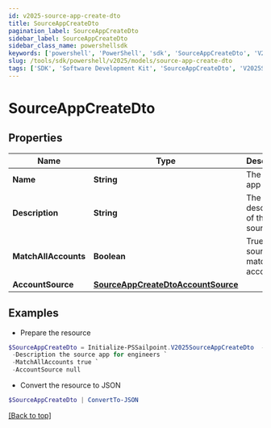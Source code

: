 ```yaml
---
id: v2025-source-app-create-dto
title: SourceAppCreateDto
pagination_label: SourceAppCreateDto
sidebar_label: SourceAppCreateDto
sidebar_class_name: powershellsdk
keywords: ['powershell', 'PowerShell', 'sdk', 'SourceAppCreateDto', 'V2025SourceAppCreateDto'] 
slug: /tools/sdk/powershell/v2025/models/source-app-create-dto
tags: ['SDK', 'Software Development Kit', 'SourceAppCreateDto', 'V2025SourceAppCreateDto']
---
```



# SourceAppCreateDto

## Properties

Name | Type | Description | Notes
------------ | ------------- | ------------- | -------------
**Name** | **String** | The source app name | [required]
**Description** | **String** | The description of the source app | [required]
**MatchAllAccounts** | **Boolean** | True if the source app match all accounts | [optional] [default to $false]
**AccountSource** | [**SourceAppCreateDtoAccountSource**](source-app-create-dto-account-source) |  | [required]

## Examples

- Prepare the resource
```powershell
$SourceAppCreateDto = Initialize-PSSailpoint.V2025SourceAppCreateDto  -Name my app `
 -Description the source app for engineers `
 -MatchAllAccounts true `
 -AccountSource null
```

- Convert the resource to JSON
```powershell
$SourceAppCreateDto | ConvertTo-JSON
```


[[Back to top]](#) 

